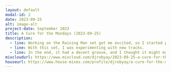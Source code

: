 ```yaml
---
layout: default
modal-id: 2
date: 2023-09-25
alt: image-alt
project-date: September 2023
title: A Cure for the Mondays (2023-09-25)
description:
  - line: Working on the Raining Man set got me excited, so I started playing again.
  - line: With this set, I was experimenting with new tracks.
  - line: In the end, it had a decent groove, and I thought it might make a good tool for dispelling that Monday feeling.
mixcloudurl: https://www.mixcloud.com/djrobyay/2023-09-25-a-cure-for-the-mondays/
houseurl: https://www.house-mixes.com/profile/djrobyay/a-cure-for-the-mondays-2023-09-25
---
```

